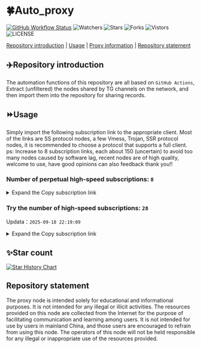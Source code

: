 # 🍀Auto_proxy
[![GitHub Workflow Status](https://img.shields.io/github/actions/workflow/status/PangTouY00/Auto_proxy/main.yml?branch=main)](https://github.com/PangTouY00/Auto_proxy/actions/workflows/main.yml?branch=main) 
![Watchers](https://img.shields.io/github/watchers/w1770946466/Auto_proxy) ![Stars](https://img.shields.io/github/stars/PangTouY00/Auto_proxy) ![Forks](https://img.shields.io/github/forks/w1770946466/Auto_proxy) ![Vistors](https://visitor-badge.laobi.icu/badge?page_id=PangTouY00.Auto_proxy) ![LICENSE](https://img.shields.io/badge/license-CC%20BY--SA%204.0-green.svg)

[Repository introduction](https://github.com/PangTouY00/Auto_proxy#Repositoryintroduction) | [Usage](https://github.com/PangTouY00/Auto_proxy#Usage) | [Proxy information](https://github.com/PangTouY00/Auto_proxy#Proxyinformation) | [Repository statement](https://github.com/PangTouY00/Auto_proxy#Repositorystatement)

## ✈️Repository introduction
The automation functions of this repository are all based on `GitHub Actions`,
Extract (unfiltered) the nodes shared by TG channels on the network, and then import them into the repository for sharing records.

## ⏩Usage
Simply import the following subscription link to the appropriate client. Most of the links are SS protocol nodes, a few Vmess, Trojan, SSR protocol nodes, it is recommended to choose a protocol that supports a full client.
ps: Increase to 8 subscription links, each about 150 (uncertain) to avoid too many nodes caused by software lag, recent nodes are of high quality, welcome to use, have good opinions can also feedback thank you!!

### Number of perpetual high-speed subscriptions: `8`

<details>
  <summary>Expand the Copy subscription link</summary>

  
- [Multiprotocol Base64 encoding](https://raw.githubusercontent.com/PangTouY00/Auto_proxy/main/Long_term_subscription1)
`https://raw.githubusercontent.com/PangTouY00/Auto_proxy/main/Long_term_subscription_num`
`Total number of merge nodes: 223`

- [Multiprotocol Base64 encoding](https://raw.githubusercontent.com/PangTouY00/Auto_proxy/main/Long_term_subscription1)
`https://raw.githubusercontent.com/PangTouY00/Auto_proxy/main/Long_term_subscription1`
`Total number of merge nodes: 28`

- [Multiprotocol Base64 encoding](https://raw.githubusercontent.com/PangTouY00/Auto_proxy/main/Long_term_subscription2)
`https://raw.githubusercontent.com/PangTouY00/Auto_proxy/main/Long_term_subscription2`
`Total number of merge nodes: 28`

- [Multiprotocol Base64 encoding](https://raw.githubusercontent.com/PangTouY00/Auto_proxy/main/Long_term_subscription3)
`https://raw.githubusercontent.com/PangTouY00/Auto_proxy/main/Long_term_subscription3`
`Total number of merge nodes: 28`

- [Multiprotocol Base64 encoding](https://raw.githubusercontent.com/PangTouY00/Auto_proxy/main/Long_term_subscription4)
`https://raw.githubusercontent.com/PangTouY00/Auto_proxy/main/Long_term_subscription4`
`Total number of merge nodes: 28`

- [Multiprotocol Base64 encoding](https://raw.githubusercontent.comPangTouY00/Auto_proxy/main/Long_term_subscription5)
`https://raw.githubusercontent.com/PangTouY00/Auto_proxy/main/Long_term_subscription5`
`Total number of merge nodes: 28`

- [Multiprotocol Base64 encoding](https://raw.githubusercontent.com/PangTouY00/Auto_proxy/main/Long_term_subscription6)
`https://raw.githubusercontent.com/PangTouY00/Auto_proxy/main/Long_term_subscription6`
`Total number of merge nodes: 28`

- [Multiprotocol Base64 encoding](https://raw.githubusercontent.com/PangTouY00/Auto_proxy/main/Long_term_subscription7)
`https://raw.githubusercontent.com/PangTouY00/Auto_proxy/main/Long_term_subscription7`
`Total number of merge nodes: 28`

- [Multiprotocol Base64 encoding](https://raw.githubusercontent.com/PangTouY00/Auto_proxy/main/Long_term_subscription8)
`https://raw.githubusercontent.com/PangTouY00/Auto_proxy/main/Long_term_subscription8`
`Total number of merge nodes: 27`

- [Clash subscription](https://raw.githubusercontent.com/PangTouY00/Auto_proxy/main/Long_term_subscription2.yaml)
`https://raw.githubusercontent.com/PangTouY00/Auto_proxy/main/Long_term_subscription1.yaml`


- [Clash subscription](https://raw.githubusercontent.com/PangTouY00/Auto_proxy/main/Long_term_subscription2.yaml)
`https://raw.githubusercontent.com/PangTouY00/Auto_proxy/main/Long_term_subscription2.yaml`


- [Clash subscription](https://raw.githubusercontent.com/PangTouY00/Auto_proxy/main/Long_term_subscription3.yaml)
`https://raw.githubusercontent.com/PangTouY00/Auto_proxy/main/Long_term_subscription3.yaml`
  
</details>

### Try the number of high-speed subscriptions: `28`
Updata：`2025-09-18 22:19:09`


<details>
  <summary>Expand the Copy subscription link</summary>  




























































































































































































































































































































































































































































































































































































































































































































































































































































































































































































































































































































































































































































































































































































































































































































































































































































































































































































































































































































































































































































































































































































































































































































































































































































































































































































































































































































































































































































































































































































































































































































































































































































































































































































































































































































































































































































































































































































































































































































































































































































































































































































































































































































































































































































































































































































































































































































































































































































































































































































































































































































































































































































































































































































































































































































































































































































































































































































































































































































































































































































































































































































































































































































































































































































































































































































































































































































































































































































































































































































































































































































































































































































































































































































































































































































































































































































































































































































































































































































































































































































































































































































































































































































































































































































































































































































































































































































































































































































































































































































































































































































































































































































































































































































































































































































































































































































































































































































































































































































































































































































































































































































































































































































































































































































































































































































































































































































































































































































































































































































































































































































































































































































































































































































































































































































































































































































































































































































































































































































































































































































































































































































































































































































































































































































































































































































































































































































































































































































































































































































































































































































































































































































































































































































































































































































































































































































































































































































































































































































































































































































































































































































































































































































































































































































































































































































































































































































































































































































































































































































































































































































































































































































































































































































































































































































































































































































































































































































































































































































































































































































































































































































































































































































































































































































































































































































































































































































































































































































































































































































































































































































































































































































































































































































































































































































































































































































































































































































































































































































































































































































































































































































































































































































































































































































































































































































































































































































































































































































































































































































































































































































































































































































































































































































































































































































































































































































































































































































































































































































































































































































































































































































































































































































































































































































































































































































































































































































































































































































































































































































































































































































































































































































































































































































































































































































































































































































































































































































































































































































































































































































































































































































































































































































































































































































































































































































































































































































































































































































































































































































































































































































































































































































































































































































































































































































































































































































































































































































































































































































































































































































































>Trial subscription：
`https://cn.newbee.cyou/api/v1/client/subscribe?token=564a68b7aebc018936fbe159d30cb1bf`




>Trial subscription：
`https://test.bt3.one/api/v1/client/subscribe?token=2729c43ffc01c0b72ec9fc536b299db0`




>Trial subscription：
`https://gw-wzpalhftjc.1010520.click/api/v1/client/subscribe?token=9c9b1dbecbf00b5645dfbd5abe1cfe2d`




>Trial subscription：
`https://dl.vfkum.website/api/v1/client/subscribe?token=135bc130473ee34c6eef7fa3945b432c`




>Trial subscription：
`https://gw-tokwyrfy9u.1010520.click/api/v1/client/subscribe?token=b9af7e232c566754499e647bb8929e0a`




>Trial subscription：
`https://guanwang.1010520.click/api/v1/client/subscribe?token=acd2f4a5a0dfc3ad40ab68c16dc167c6`




>Trial subscription：
`https://v2s.ip-ddns.com/api/v1/client/subscribe?token=ce390b789e4c8d88b4682b62d0545ff4`




>Trial subscription：
`https://nekocloud.xx.kg/api/v1/client/subscribe?token=ccfb5ca481eb7f461d9103a87324843e`




>Trial subscription：
`https://fs.v2rayse.com/share/20250912/exfzsccvq6.txt`




>Trial subscription：
`https://kingfisher.top/api/v1/client/subscribe?token=d67d2af0567c95635d86a0e3759784cb`




>Trial subscription：
`https://yywhale.com/api/v1/client/subscribe?token=c27cb8b3d517df51cfda58c318dcf29c`




>Trial subscription：
`https://www.huojian2.xyz/api/v1/client/subscribe?token=d0308e6155fa5a60b313744963b89a05`




>Trial subscription：
`https://www.eeevpn.com/api/v1/client/subscribe?token=ece3355e04b4025a1248f565e9085c65`




>Trial subscription：
`https://xiaohuolongjc.top/api/v1/client/subscribe?token=a43f7a8fc88b69d75fe4f5443c035002`




>Trial subscription：
`https://cloud.mxlk.net/api/v1/client/subscribe?token=108d928013053cf1ce2787c880dac7e3`




>Trial subscription：
`https://nekocloud.qzz.io/api/v1/client/subscribe?token=e54298b2c335872e1588271f343108cb`




>Trial subscription：
`https://ld88.nxxbbf.com/api/v1/client/subscribe?token=3d360123fd0f4434807ced133f38c2a9`




>Trial subscription：
`https://go.yueyun.de/api/v1/client/subscribe?token=e6262b2a4f266c9de50b35aa5e74af43`




>Trial subscription：
`https://dash.tuzivip03.top/api/v1/client/subscribe?token=8bee3ff4ff6333f7600e5c037c95cf21`




>Trial subscription：
`https://dash.tuzivip01.top/api/v1/client/subscribe?token=ae3d85939745373ebaa59801917755c3`




>Trial subscription：
`https://dashuai.us/api/v1/client/subscribe?token=ae391c0e9ccc3d126c795632f71a08b8`




>Trial subscription：
`https://gw-zubknq2tly.1010520.click/api/v1/client/subscribe?token=c60f8401ca78fb21423c037c837db742`




>Trial subscription：
`https://a.ppsubsc.org/api/v1/client/subscribe?token=e9b8ab187ad282856f69c752ef11c51d`




>Trial subscription：
`https://gw-8gdesscrja.1010520.click/api/v1/client/subscribe?token=13d0031b96b2610ec177c600ed37c30f`




>Trial subscription：
`https://sy-4dskhb.fj520.click/api/v1/client/subscribe?token=df26f1d3a8f1050fe0d5ea319f796bf0`




>Trial subscription：
`https://dash.tuzivip02.top/api/v1/client/subscribe?token=5c09838dfb373b8d95ba28ef8dd20daf`




>Trial subscription：
`https://cfvpn.com/api/v1/client/subscribe?token=48b069bf6cf34f1fbdb9a7003e704c85`




>Trial subscription：
`https://qingyun.zybs.eu.org/api/v1/client/subscribe?token=c897a7a7c138542b2d931b310811798a`



</details>

## ✨Star count
[![Star History Chart](https://api.star-history.com/svg?repos=PangTouY00/Auto_proxy&type=Date)](https://star-history.com/#w1770946466/Auto_proxy&Date)



## Repository statement
The proxy node is intended solely for educational and informational purposes. It is not intended for any illegal or illicit activities. The resources provided on this node are collected from the Internet for the purpose of facilitating communication and learning among users. It is not intended for use by users in mainland China, and those users are encouraged to refrain from using this node. The operators of this node will not be held responsible for any illegal or inappropriate use of the resources provided.
